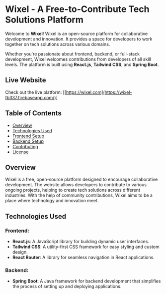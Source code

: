 # Wixel - A Free-to-Contribute Tech Solutions Platform

Welcome to **Wixel**! Wixel is an open-source platform for collaborative development and innovation. It provides a space for developers to work together on tech solutions across various domains.

Whether you're passionate about frontend, backend, or full-stack development, Wixel welcomes contributions from developers of all skill levels. The platform is built using **React.js**, **Tailwind CSS**, and **Spring Boot**.

## Live Website

Check out the live platform: [[https://wixel.com](https://wixel-fb337.firebaseapp.com/)]

## Table of Contents

- [Overview](#overview)
- [Technologies Used](#technologies-used)
- [Frontend Setup](#frontend-setup)
- [Backend Setup](#backend-setup)
- [Contributing](#contributing)
- [License](#license)

## Overview

Wixel is a free, open-source platform designed to encourage collaborative development. The website allows developers to contribute to various ongoing projects, helping to create tech solutions across different industries. With the help of community contributions, Wixel aims to be a place where technology and innovation meet.

## Technologies Used

### Frontend:
- **React.js**: A JavaScript library for building dynamic user interfaces.
- **Tailwind CSS**: A utility-first CSS framework for easy styling and custom design.
- **React Router**: A library for seamless navigation in React applications.

### Backend:
- **Spring Boot**: A Java framework for backend development that simplifies the process of setting up and deploying applications.
